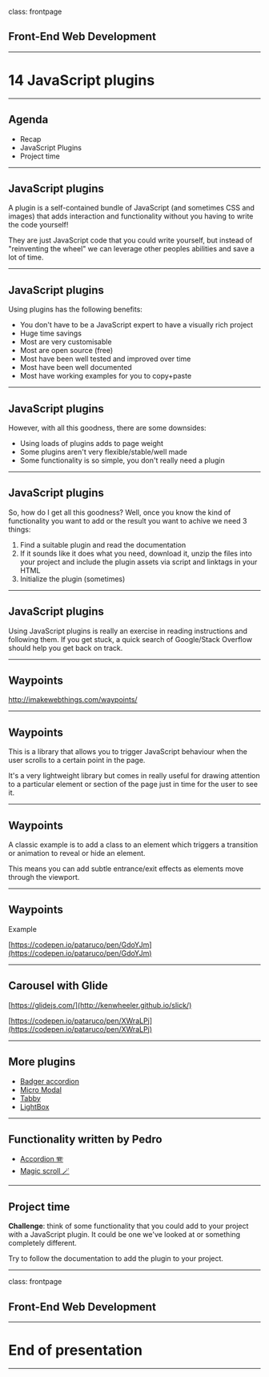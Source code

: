 class: frontpage

<div>
  <h2>Front-End Web Development</h2>
  <hr/>
  <h1>14 JavaScript plugins</h1>
</div>

---

## Agenda

- Recap
- JavaScript Plugins
- Project time

---

## JavaScript plugins

A plugin is a self-contained bundle of JavaScript (and sometimes CSS and images) that adds interaction and functionality without you having to write the code yourself!

They are just JavaScript code that you could write yourself, but instead of "reinventing the wheel" we can leverage other peoples abilities and save a lot of time.

---

## JavaScript plugins

Using plugins has the following benefits:

- You don't have to be a JavaScript expert to have a visually rich project
- Huge time savings
- Most are very customisable
- Most are open source (free)
- Most have been well tested and improved over time
- Most have been well documented
- Most have working examples for you to copy+paste

---

## JavaScript plugins

However, with all this goodness, there are some downsides:

- Using loads of plugins adds to page weight
- Some plugins aren't very flexible/stable/well made
- Some functionality is so simple, you don't really need a plugin

---

## JavaScript plugins

So, how do I get all this goodness?
Well, once you know the kind of functionality you want to add or the result you want to achive we need 3 things:

1.  Find a suitable plugin and read the documentation
2.  If it sounds like it does what you need, download it, unzip the files into your project and include the plugin assets via script and linktags in your HTML
3.  Initialize the plugin (sometimes)

---

## JavaScript plugins

Using JavaScript plugins is really an exercise in reading instructions and following them.
If you get stuck, a quick search of Google/Stack Overflow should help you get back on track.

---

## Waypoints

http://imakewebthings.com/waypoints/

---

## Waypoints

This is a library that allows you to trigger JavaScript behaviour when the user scrolls to a certain point in the page.

It's a very lightweight library but comes in really useful for drawing attention to a particular element or section of the page just in time for the user to see it.

---

## Waypoints

A classic example is to add a class to an element which triggers a transition or animation to reveal or hide an element.

This means you can add subtle entrance/exit effects as elements move through the viewport.

---

## Waypoints

Example

[https://codepen.io/pataruco/pen/GdoYJm](https://codepen.io/pataruco/pen/GdoYJm)

---

## Carousel with Glide

[https://glidejs.com/](http://kenwheeler.github.io/slick/)

[https://codepen.io/pataruco/pen/XWraLPj](https://codepen.io/pataruco/pen/XWraLPj)

---

## More plugins

- [Badger accordion](https://ba.northernbadger.co.uk/ba.html)
- [Micro Modal](https://micromodal.now.sh)
- [Tabby](https://github.com/cferdinandi/tabby)
- [LightBox](https://fslightbox.com/javascript)

---

## Functionality written by Pedro

- [Accordion 🪗](https://github.com/pataruco/fewd/raw/main/labs/accordion/accordion-solution-code.zip)
- [Magic scroll 🪄](https://github.com/pataruco/fewd/raw/main/labs/magic-scroll/magic-scroll-solution-code.zip)

---

## Project time

**Challenge**: think of some functionality that you could add to your project with a JavaScript plugin. It could be one we've looked at or something completely different.

Try to follow the documentation to add the plugin to your project.

---

class: frontpage

<div>
  <h2>Front-End Web Development</h2>
  <hr/>
  <h1>End of presentation</h1>
</div>

---
